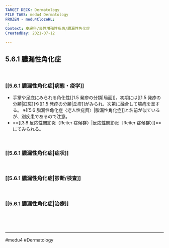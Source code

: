 ```yaml
---
TARGET DECK: Dermatology
FILE TAGS: medu4 Dermatology
FROZEN - medu4ClozeHL:
 : 
Context: 皮膚科/良性増殖性疾患/膿漏性角化症
CreatedDay: 2021-07-12

---
```


## 5.6.1 膿漏性角化症

<br>

### [[5.6.1 膿漏性角化症|病態・疫学]]
* 手掌や足底にみられる角化性[[1.5 発疹の分類|局面]]。初期には[[1.5 発疹の分類|紅斑]]や[[1.5 発疹の分類|丘疹]]がみられ、次第に融合して膿疱を呈する。
※[[5.6 脂漏性角化症〈老人性疣贅〉|脂漏性角化症]]と名前が似ているが、別疾患であるので注意。
* ==[[3.8 反応性関節炎〈Reiter 症候群〉|反応性関節炎〈Reiter 症候群〉]]==にてみられる。
 
<br>
<!--ID: 1626163349971-->


### [[5.6.1 膿漏性角化症|症状]]


<br>

### [[5.6.1 膿漏性角化症|診断/検査]]


<br>

### [[5.6.1 膿漏性角化症|治療]]


<br><br><br>

---
#medu4 #Dermatology  
